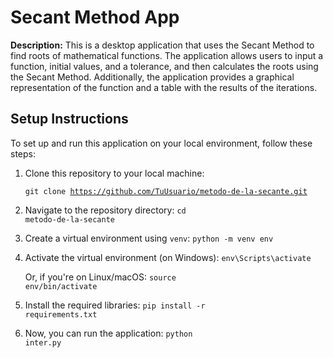 # Secant Method App

**Description:** This is a desktop application that uses the Secant Method to find roots of mathematical functions. The application allows users to input a function, initial values, and a tolerance, and then calculates the roots using the Secant Method. Additionally, the application provides a graphical representation of the function and a table with the results of the iterations.

## Setup Instructions

To set up and run this application on your local environment, follow these steps:

1. Clone this repository to your local machine:

   <code>git clone https://github.com/TuUsuario/metodo-de-la-secante.git</code>
  
2. Navigate to the repository directory:
   <code>cd metodo-de-la-secante</code>
   
3. Create a virtual environment using `venv`:
   <code>python -m venv env</code>
   
4. Activate the virtual environment (on Windows):
   <code>env\Scripts\activate</code>
   
   Or, if you're on Linux/macOS:
   <code>source env/bin/activate</code>
   
6. Install the required libraries:
<code>pip install -r requirements.txt</code>

7. Now, you can run the application:
<code>python inter.py</code>
   




